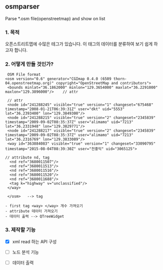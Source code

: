 ## osmparser
Parse *.osm file(openstreetmap) and show on list

### 1. 목적
오픈스트리트맵에 수많은 테그가 있습니다.
이 태그의 데이터를 분류하여 보기 쉽게 하고자 합니다.

### 2. 어떻게 만들 것인가?
```
 OSM File format
<osm version="0.6" generator="CGImap 0.4.0 (6509 thorn-04.openstreetmap.org)" copyright="OpenStreetMap and contributors">
 <bounds minlat="36.1862000" minlon="129.3654000" maxlat="36.2291000" maxlon="129.3896000"/>    // attr

 // attr
 <node id="241288245" visible="true" version="1" changeset="675468" timestamp="2008-01-21T06:39:31Z" user="dkt" uid="5553" lat="36.2393400" lon="129.3849300"/>
 <node id="241288215" visible="true" version="2" changeset="2345839" timestamp="2009-09-02T08:35:37Z" user="alimamo" uid="7213" lat="36.2331948" lon="129.3829771"/>
 <node id="241288217" visible="true" version="2" changeset="2345839" timestamp="2009-09-02T08:35:37Z" user="alimamo" uid="7213" lat="36.2316769" lon="129.3833089"/>
 <way id="363884083" visible="true" version="1" changeset="33090795" timestamp="2015-08-04T08:39:30Z" user="전홍익" uid="3065125">

// attribute nd, tag
  <nd ref="3680011507"/>
  <nd ref="3680011513"/>
  <nd ref="3680011516"/>
  <nd ref="3680011520"/>
  <nd ref="3680011688"/>
  <tag k="highway" v="unclassified"/>
 </way>

 </osm>   --> tag

- first tag <way> </way> 개수 가져오기 
- attribute 데이터 가져오기 
- 데이터 출력 --> QTreeWidget
```
### 3. 제작할 기능 
- [X] xml read 하는 API 구성
- [ ] 노드 분석 기능 
- [ ] 데이터 출력 
 
 
